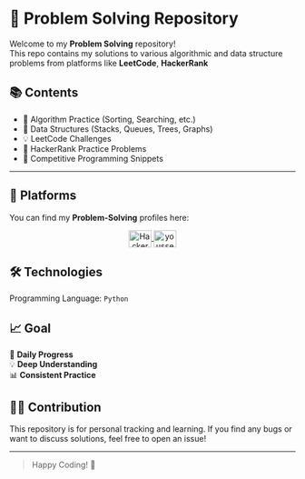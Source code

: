 # 🧠 Problem Solving Repository

Welcome to my **Problem Solving** repository!  
This repo contains my solutions to various algorithmic and data structure problems from platforms like **LeetCode**, **HackerRank**


## 📚 Contents

- 🔢 Algorithm Practice (Sorting, Searching, etc.)
- 🧮 Data Structures (Stacks, Queues, Trees, Graphs)
- 💡 LeetCode Challenges
- 🧩 HackerRank Practice Problems
- 🧪 Competitive Programming Snippets

---

## 🚀 Platforms

You can find my **Problem-Solving** profiles here:

<p align="center">
  <a href="https://www.hackerrank.com/profile/awadallayossef" target="_blank">
    <img align="center" src="https://upload.wikimedia.org/wikipedia/commons/6/65/HackerRank_logo.png" alt="HackerRank" height="30" width="40" />
</a>
  <a href="https://www.leetcode.com/youssefmustafa296" target="blank">
    <img align="center" src="https://raw.githubusercontent.com/rahuldkjain/github-profile-readme-generator/master/src/images/icons/Social/leet-code.svg" alt="youssefmustafa296" height="30" width="40" />
</a>
</p>




## 🛠 Technologies

Programming Language: `Python`


## 📈 Goal

📅 **Daily Progress**  
💡 **Deep Understanding**  
📊 **Consistent Practice**


## 🧑‍💻 Contribution

This repository is for personal tracking and learning. If you find any bugs or want to discuss solutions, feel free to open an issue!

---

> Happy Coding! 🚀
